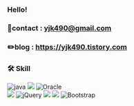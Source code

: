 <div align="left">

###  Hello!
###  📧contact : yjk490@gmail.com
###  ✏️blog : https://yjk490.tistory.com

### 🛠️ Skill
![java](https://img.shields.io/badge/Java-11-DEB887?style=flat)
<img src="https://img.shields.io/badge/Spring-6DB33F?style=flat&logo=Spring&logoColor=white"/>
![Oracle](https://img.shields.io/badge/Oracle-F80000?style=flat&logo=oracle&logoColor=white)   
<img src="https://img.shields.io/badge/JavaScript-F7DF1E?style=flat&logo=JavaScript&logoColor=black"/>
![jQuery](https://img.shields.io/badge/jquery-%230769AD.svg?style=flat&logo=jquery&logoColor=white)
<img src="https://img.shields.io/badge/HTML5-E34F26?style=flat&logo=HTML5&logoColor=white" />
<img src="https://img.shields.io/badge/CSS3-1572B6?style=flat&logo=CSS3&logoColor=white" />
![Bootstrap](https://img.shields.io/badge/bootstrap-%23563D7C.svg?style=flat&logo=bootstrap&logoColor=white)

</div>
